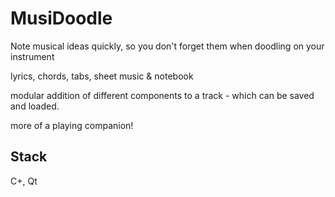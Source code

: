 # MusiDoodle
Note musical ideas quickly, so you don't forget them when doodling on your instrument

lyrics, chords, tabs, sheet music & notebook

modular addition of different components to a track - which can be saved and loaded.

more of a playing companion!

## Stack
C+, Qt